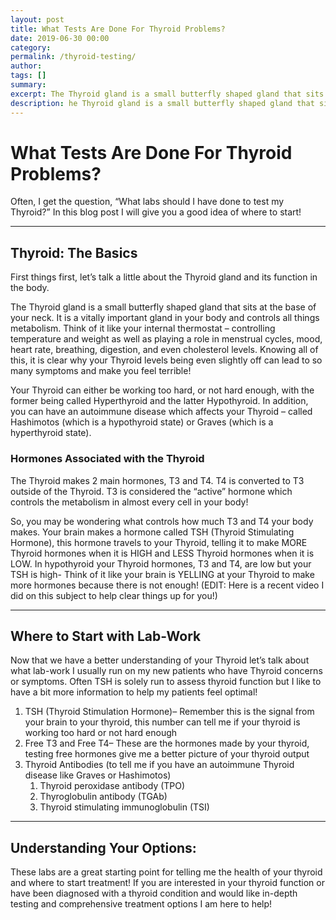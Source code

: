 ```yaml
---
layout: post
title: What Tests Are Done For Thyroid Problems?
date: 2019-06-30 00:00
category: 
permalink: /thyroid-testing/
author: 
tags: []
summary: 
excerpt: The Thyroid gland is a small butterfly shaped gland that sits at the base of your neck. It is a vitally important gland in your body and controls all things metabolism. Think of it like your internal thermostat
description: he Thyroid gland is a small butterfly shaped gland that sits at the base of your neck. It is a vitally important...
---
```


# What Tests Are Done For Thyroid Problems?

Often, I get the question, “What labs should I have done to test my Thyroid?” In this blog post I will give you a good idea of where to start!

***

## Thyroid: The Basics

First things first, let’s talk a little about the Thyroid gland and its function in the body. 

The Thyroid gland is a small butterfly shaped gland that sits at the base of your neck. It is a vitally important gland in your body and controls all things metabolism. Think of it like your internal thermostat – controlling temperature and weight as well as playing a role in menstrual cycles, mood, heart rate, breathing, digestion, and even cholesterol levels. Knowing all of this, it is clear why your Thyroid levels being even slightly off can lead to so many symptoms and make you feel terrible!

Your Thyroid can either be working too hard, or not hard enough, with the former being called Hyperthyroid and the latter Hypothyroid. In addition, you can have an autoimmune disease which affects your Thyroid – called Hashimotos (which is a hypothyroid state) or Graves (which is a hyperthyroid state).

### Hormones Associated with the Thyroid

The Thyroid makes 2 main hormones, T3 and T4. T4 is converted to T3 outside of the Thyroid. T3 is considered the “active” hormone which controls the metabolism in almost every cell in your body!

So, you may be wondering what controls how much T3 and T4 your body makes. Your brain makes a hormone called TSH (Thyroid Stimulating Hormone), this hormone travels to your Thyroid, telling it to make MORE Thyroid hormones when it is HIGH and LESS Thyroid hormones when it is LOW. In hypothyroid your Thyroid hormones, T3 and T4, are low but your TSH is high- Think of it like your brain is YELLING at your Thyroid to make more hormones because there is not enough! (EDIT: Here is a recent video I did on this subject to help clear things up for you!)

***

## Where to Start with Lab-Work

Now that we have a better understanding of your Thyroid let’s talk about what lab-work I usually run on my new patients who have Thyroid concerns or symptoms. Often TSH is solely run to assess thyroid function but I like to have a bit more information to help my patients feel optimal!

1. TSH (Thyroid Stimulation Hormone)– Remember this is the signal from your brain to your thyroid, this number can tell me if your thyroid is working too hard or not hard enough
2. Free T3 and Free T4– These are the hormones made by your thyroid, testing free hormones give me a better picture of your thyroid output 
3. Thyroid Antibodies (to tell me if you have an autoimmune Thyroid disease like Graves or Hashimotos)
    1. Thyroid peroxidase antibody (TPO) 
    2. Thyroglobulin antibody (TGAb) 
    3. Thyroid stimulating immunoglobulin (TSI)

***

## Understanding Your Options:

These labs are a great starting point for telling me the health of your thyroid and where to start treatment! If you are interested in your thyroid function or have been diagnosed with a thyroid condition and would like in-depth testing and comprehensive treatment options I am here to help! 